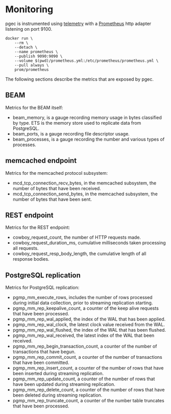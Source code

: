 # Monitoring

pgec is instrumented using [telemetry][telemetry] with a
[Prometheus][prometheus-io] http adapter listening on port 9100.

```shell
docker run \
    --rm \
    --detach \
    --name prometheus \
    --publish 9090:9090 \
    --volume $(pwd)/prometheus.yml:/etc/prometheus/prometheus.yml \
    --pull always \
    prom/prometheus
```

The following sections describe the metrics that are exposed by pgec.

## BEAM

Metrics for the BEAM itself:

* beam_memory, is a gauge recording memory usage in bytes classified
  by type. ETS is the memory store used to replicate data from
  PostgreSQL.
* beam_ports, is a gauge recording file descriptor usage.
* beam_processes, is a gauge recording the number and various types of
  processes.
  
## memcached endpoint

Metrics for the memcached protocol subsystem:

* mcd_tcp_connection_recv_bytes, in the memcached subsystem, the
  number of bytes that have been received.
* mcd_tcp_connection_send_bytes, in the memcached subsystem, the
  number of bytes that have been sent.
  
## REST endpoint

Metrics for the REST endpoint:

* cowboy_request_count, the number of HTTP requests made.
* cowboy_request_duration_ms, cumulative milliseconds taken processing
  all requests.
* cowboy_request_resp_body_length, the cumulative length of all
  response bodies.

## PostgreSQL replication

Metrics for PostgreSQL replication:
  
* pgmp_mm_execute_rows, includes the number of rows processed during
  initial data collection, prior to streaming replication starting.
* pgmp_mm_rep_keepalive_count, a counter of the keep alive requests
  that have been processed.
* pgmp_mm_rep_wal_applied, the index of the WAL that has been applied.
* pgmp_mm_rep_wal_clock, the latest clock value received from the WAL.
* pgmp_mm_rep_wal_flushed, the index of the WAL that has been flushed.
* pgmp_mm_rep_wal_received, the latest index of the WAL that been received.
* pgmp_mm_rep_begin_transaction_count, a counter of the number of
  transactions that have begun.
* pgmp_mm_rep_commit_count, a counter of the number of transactions
  that have been committed.
* pgmp_mm_rep_insert_count, a counter of the number of rows that have
  been inserted during streaming replication.
* pgmp_mm_rep_update_count, a counter of the number of rows that have
  been updated during streaming replication.
* pgmp_mm_rep_delete_count, a counter of the number of rows that have
  been deleted during streaming replication.
* pgmp_mm_rep_truncate_count, a counter of the number table truncates
  that have been processed.

[prometheus-io]: https://prometheus.io
[telemetry]: https://github.com/beam-telemetry/telemetry
